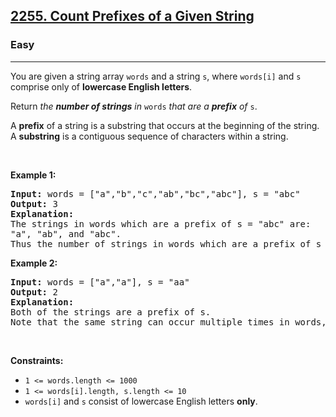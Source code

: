 <h2><a href="https://leetcode.com/problems/count-prefixes-of-a-given-string/">2255. Count Prefixes of a Given String</a></h2><h3>Easy</h3><hr><div bis_skin_checked="1"><p>You are given a string array <code>words</code> and a string <code>s</code>, where <code>words[i]</code> and <code>s</code> comprise only of <strong>lowercase English letters</strong>.</p>

<p>Return <em>the <strong>number of strings</strong> in</em> <code>words</code> <em>that are a <strong>prefix</strong> of</em> <code>s</code>.</p>

<p>A <strong>prefix</strong> of a string is a substring that occurs at the beginning of the string. A <b>substring</b> is a contiguous sequence of characters within a string.</p>

<p>&nbsp;</p>
<p><strong>Example 1:</strong></p>

<pre><strong>Input:</strong> words = ["a","b","c","ab","bc","abc"], s = "abc"
<strong>Output:</strong> 3
<strong>Explanation:</strong>
The strings in words which are a prefix of s = "abc" are:
"a", "ab", and "abc".
Thus the number of strings in words which are a prefix of s is 3.</pre>

<p><strong>Example 2:</strong></p>

<pre><strong>Input:</strong> words = ["a","a"], s = "aa"
<strong>Output:</strong> 2
<strong>Explanation:
</strong>Both of the strings are a prefix of s. 
Note that the same string can occur multiple times in words, and it should be counted each time.</pre>

<p>&nbsp;</p>
<p><strong>Constraints:</strong></p>

<ul>
	<li><code>1 &lt;= words.length &lt;= 1000</code></li>
	<li><code>1 &lt;= words[i].length, s.length &lt;= 10</code></li>
	<li><code>words[i]</code> and <code>s</code> consist of lowercase English letters <strong>only</strong>.</li>
</ul>
</div>